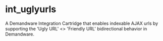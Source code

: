 int_uglyurls
============

A Demandware Integration Cartridge that enables indexable AJAX urls by supporting the 'Ugly URL' &lt;> 'Friendly URL' bidirectional behavior in Demandware.